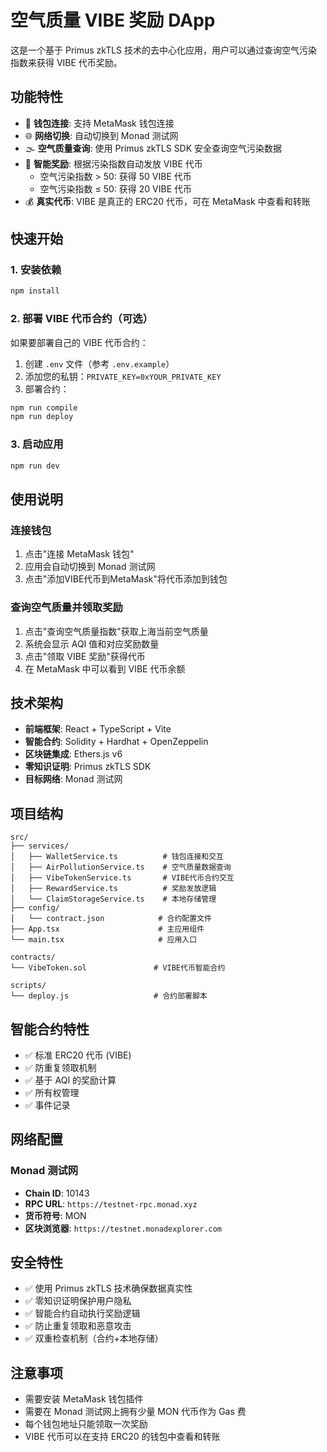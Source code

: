 # 空气质量 VIBE 奖励 DApp

这是一个基于 Primus zkTLS 技术的去中心化应用，用户可以通过查询空气污染指数来获得 VIBE 代币奖励。

## 功能特性

- 🔗 **钱包连接**: 支持 MetaMask 钱包连接
- 🌐 **网络切换**: 自动切换到 Monad 测试网
- 🌫️ **空气质量查询**: 使用 Primus zkTLS SDK 安全查询空气污染数据
- 🎁 **智能奖励**: 根据污染指数自动发放 VIBE 代币
  - 空气污染指数 > 50: 获得 50 VIBE 代币
  - 空气污染指数 ≤ 50: 获得 20 VIBE 代币
- 💰 **真实代币**: VIBE 是真正的 ERC20 代币，可在 MetaMask 中查看和转账

## 快速开始

### 1. 安装依赖
```bash
npm install
```

### 2. 部署 VIBE 代币合约（可选）

如果要部署自己的 VIBE 代币合约：

1. 创建 `.env` 文件（参考 `.env.example`）
2. 添加您的私钥：`PRIVATE_KEY=0xYOUR_PRIVATE_KEY`
3. 部署合约：
```bash
npm run compile
npm run deploy
```

### 3. 启动应用
```bash
npm run dev
```

## 使用说明

### 连接钱包
1. 点击"连接 MetaMask 钱包"
2. 应用会自动切换到 Monad 测试网
3. 点击"添加VIBE代币到MetaMask"将代币添加到钱包

### 查询空气质量并领取奖励
1. 点击"查询空气质量指数"获取上海当前空气质量
2. 系统会显示 AQI 值和对应奖励数量
3. 点击"领取 VIBE 奖励"获得代币
4. 在 MetaMask 中可以看到 VIBE 代币余额

## 技术架构

- **前端框架**: React + TypeScript + Vite
- **智能合约**: Solidity + Hardhat + OpenZeppelin
- **区块链集成**: Ethers.js v6
- **零知识证明**: Primus zkTLS SDK
- **目标网络**: Monad 测试网

## 项目结构

```
src/
├── services/
│   ├── WalletService.ts          # 钱包连接和交互
│   ├── AirPollutionService.ts    # 空气质量数据查询
│   ├── VibeTokenService.ts       # VIBE代币合约交互
│   ├── RewardService.ts          # 奖励发放逻辑
│   └── ClaimStorageService.ts    # 本地存储管理
├── config/
│   └── contract.json            # 合约配置文件
├── App.tsx                      # 主应用组件
└── main.tsx                     # 应用入口

contracts/
└── VibeToken.sol               # VIBE代币智能合约

scripts/
└── deploy.js                   # 合约部署脚本
```

## 智能合约特性

- ✅ 标准 ERC20 代币 (VIBE)
- ✅ 防重复领取机制
- ✅ 基于 AQI 的奖励计算
- ✅ 所有权管理
- ✅ 事件记录

## 网络配置

### Monad 测试网
- **Chain ID**: 10143
- **RPC URL**: `https://testnet-rpc.monad.xyz`
- **货币符号**: MON
- **区块浏览器**: `https://testnet.monadexplorer.com`

## 安全特性

- ✅ 使用 Primus zkTLS 技术确保数据真实性
- ✅ 零知识证明保护用户隐私
- ✅ 智能合约自动执行奖励逻辑
- ✅ 防止重复领取和恶意攻击
- ✅ 双重检查机制（合约+本地存储）

## 注意事项

- 需要安装 MetaMask 钱包插件
- 需要在 Monad 测试网上拥有少量 MON 代币作为 Gas 费
- 每个钱包地址只能领取一次奖励
- VIBE 代币可以在支持 ERC20 的钱包中查看和转账